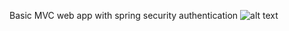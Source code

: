 Basic MVC web app with spring security authentication
![alt text](https://github.com/jackanakin/SpringAndHibernate-Udemy/tree/main/15-SpringSecurity/result.png?raw=true)